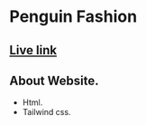 # Penguin Fashion

## [Live link]([https://65b4b251f4e8de67b78c32c3--stately-lolly-a5f608.netlify.app/](https://65b4b251f4e8de67b78c32c3--stately-lolly-a5f608.netlify.app/))


## About Website.

* Html.
* Tailwind css.





